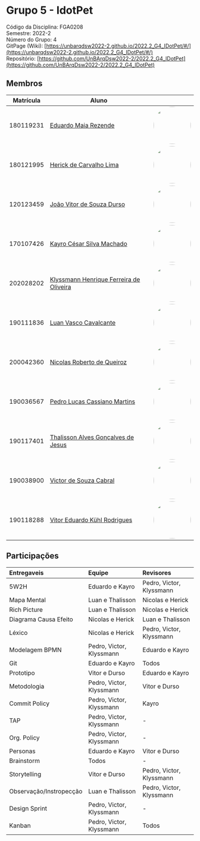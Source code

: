 # Grupo 5 - IdotPet

Código da Disciplina: FGA0208 <br>
Semestre: 2022-2 <br>
Número do Grupo: 4 <br>
GitPage (Wiki): [https://unbarqdsw2022-2.github.io/2022.2_G4_IDotPet/#/](https://unbarqdsw2022-2.github.io/2022.2_G4_IDotPet/#/) <br>
Repositório: [https://github.com/UnBArqDsw2022-2/2022.2_G4_IDotPet](https://github.com/UnBArqDsw2022-2/2022.2_G4_IDotPet) <br>

## Membros

| Matrícula | Aluno |  |
| -- | -- | -- |
| 180119231  | [Eduardo Maia Rezende](https://github.com/eduardomr) | <img style="border-radius: 50%;" src="https://avatars.githubusercontent.com/u/47648859?v=4" width="100px;" alt=""/> |
| 180121995  | [Herick de Carvalho Lima](https://github.com/hericklima22) | <img style="border-radius: 50%;" src="https://avatars.githubusercontent.com/u/48794282?v=4" width="100px;" alt=""/> |
| 120123459  | [João Vitor de Souza Durso](https://github.com/jvsdurso) | <img style="border-radius: 50%;" src="https://avatars.githubusercontent.com/u/69814362?v=4" width="100px;" alt=""/> |
| 170107426 | [Kayro César Silva Machado](https://github.com/kayrocesar) | <img style="border-radius: 50%;" src="https://avatars.githubusercontent.com/u/39713656?v=4" width="100px;" alt=""/> |
| 202028202  | [Klyssmann Henrique Ferreira de Oliveira](https://github.com/klyssmannoliveira) | <img style="border-radius: 50%;" src="https://avatars.githubusercontent.com/u/56873266?v=4" width="100px;" alt=""/> |
| 190111836  | [Luan Vasco Cavalcante](https://github.com/Luan-Cavalcante) | <img style="border-radius: 50%;" src="https://avatars.githubusercontent.com/u/67024690?v=4" width="100px;" alt=""/> |
| 200042360  | [Nicolas Roberto de Queiroz](https://github.com/Nicolas-Roberto) | <img style="border-radius: 50%;" src="https://avatars.githubusercontent.com/u/66215835?v=4" width="100px;" alt=""/> |
| 190036567 | [Pedro Lucas Cassiano Martins](https://github.com/PedroLucasCM) | <img style="border-radius: 50%;" src="https://avatars.githubusercontent.com/u/87657942?v=4" width="100px;" alt=""/> |
| 190117401 | [Thalisson Alves Gonçalves de Jesus](https://github.com/Thalisson-Alves) | <img style="border-radius: 50%;" src="https://avatars.githubusercontent.com/u/62034738?v=4" width="100px;" alt=""/> |
| 190038900  | [Victor de Souza Cabral ](https://github.com/victordscabral) | <img style="border-radius: 50%;" src="https://avatars.githubusercontent.com/u/87657291?v=4" width="100px;" alt=""/> |
| 190118288  | [Vitor Eduardo Kühl Rodrigues](https://github.com/vitorekr) | <img style="border-radius: 50%;" src="https://avatars.githubusercontent.com/u/56610229?v=4" width="100px;" alt=""/> |

## Participações

|Entregaveis|Equipe|Revisores|
| :- | :- | :- |
|5W2H|Eduardo e Kayro|Pedro, Victor, Klyssmann|
|Mapa Mental|Luan e Thalisson|Nicolas e Herick|
|Rich Picture|Luan e Thalisson|Nicolas e Herick|
|Diagrama Causa Efeito|Nicolas e Herick|Luan e Thalisson|
|Léxico|Nicolas e Herick|Pedro, Victor, Klyssmann|
|Modelagem BPMN|Pedro, Victor, Klyssmann|Eduardo e Kayro|
|Git|Eduardo e Kayro|Todos|
|Prototipo|Vitor e Durso|Eduardo e Kayro|
|Metodologia|Pedro, Victor, Klyssmann|Vitor e Durso|
|Commit Policy|Pedro, Victor, Klyssmann|Kayro|
|TAP|Pedro, Victor, Klyssmann|-|
|Org. Policy|Pedro, Victor, Klyssmann|-|
|Personas|Eduardo e Kayro|Vitor e Durso|
|Brainstorm|Todos|-|
|Storytelling|Vitor e Durso|Pedro, Victor, Klyssmann|
|Observação/Instropecção|Luan e Thalisson|Pedro, Victor, Klyssmann|
|Design Sprint|Pedro, Victor, Klyssmann|-|
|Kanban|Pedro, Victor, Klyssmann|Todos|
